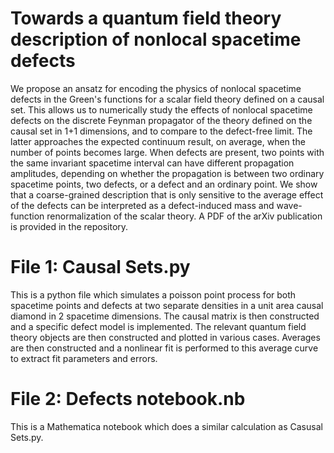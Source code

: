 # Towards a quantum field theory description of nonlocal spacetime defects
We propose an ansatz for encoding the physics of nonlocal spacetime defects in the Green's functions for a scalar field theory defined on a causal set. This allows us to numerically study the effects of nonlocal spacetime defects on the discrete Feynman propagator of the theory defined on the causal set in 1+1 dimensions, and to compare to the defect-free limit. The latter approaches the expected continuum result, on average, when the number of points becomes large. When defects are present, two points with the same invariant spacetime interval can have different propagation amplitudes, depending on whether the propagation is between two ordinary spacetime points, two defects, or a defect and an ordinary point. We show that a coarse-grained description that is only sensitive to the average effect of the defects can be interpreted as a defect-induced mass and wave-function renormalization of the scalar theory. A PDF of the arXiv publication is provided in the repository.
# File 1: Causal Sets.py
This is a python file which simulates a poisson point process for both spacetime points and defects at two separate densities in a unit area causal diamond in 2 spacetime dimensions. The causal matrix is then constructed and a specific defect model is implemented. The relevant quantum field theory objects are then constructed and plotted in various cases. Averages are then constructed and a nonlinear fit is performed to this average curve to extract fit parameters and errors.
# File 2: Defects notebook.nb
This is a Mathematica notebook which does a similar calculation as Casusal Sets.py.
